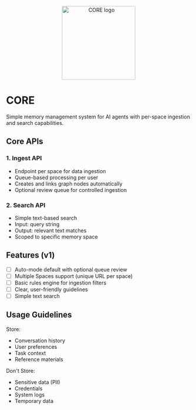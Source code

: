 <div align="center">
  <a href="https://mysigma.ai">
    <img src="https://github.com/user-attachments/assets/3ae051f7-e77b-42b3-91d2-af69888e4d3f" width="200px" alt="CORE logo" />
  </a>
</div>

# CORE

Simple memory management system for AI agents with per-space ingestion and search capabilities.

## Core APIs

### 1. Ingest API

- Endpoint per space for data ingestion
- Queue-based processing per user
- Creates and links graph nodes automatically
- Optional review queue for controlled ingestion

### 2. Search API

- Simple text-based search
- Input: query string
- Output: relevant text matches
- Scoped to specific memory space

## Features (v1)

- [ ] Auto-mode default with optional queue review
- [ ] Multiple Spaces support (unique URL per space)
- [ ] Basic rules engine for ingestion filters
- [ ] Clear, user-friendly guidelines
- [ ] Simple text search

## Usage Guidelines

Store:

- Conversation history
- User preferences
- Task context
- Reference materials

Don't Store:

- Sensitive data (PII)
- Credentials
- System logs
- Temporary data
